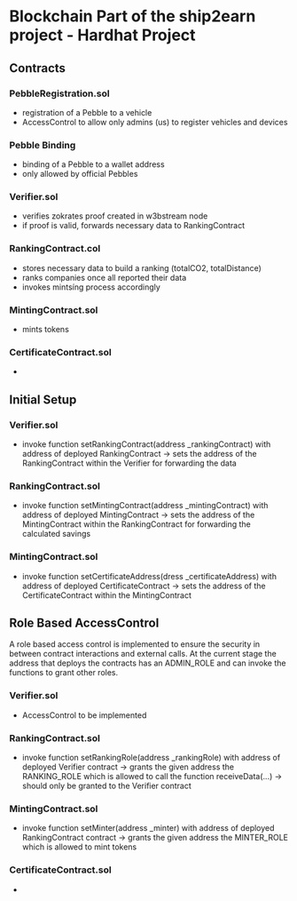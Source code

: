 # Blockchain Part of the ship2earn project - Hardhat Project

## Contracts

### PebbleRegistration.sol
- registration of a Pebble to a vehicle
- AccessControl to allow only admins (us) to register vehicles and devices

### Pebble Binding
- binding of a Pebble to a wallet address
- only allowed by official Pebbles

### Verifier.sol
- verifies zokrates proof created in w3bstream node
- if proof is valid, forwards necessary data to RankingContract 

### RankingContract.col
- stores necessary data to build a ranking (totalCO2, totalDistance)
- ranks companies once all reported their data
- invokes mintsíng process accordingly

### MintingContract.sol
- mints tokens

### CertificateContract.sol
- 

## Initial Setup 

### Verifier.sol
- invoke function setRankingContract(address _rankingContract) with address of deployed RankingContract
-> sets the address of the RankingContract within the Verifier for forwarding the data

### RankingContract.sol
- invoke function setMintingContract(address _mintingContract) with address of deployed MintingContract
-> sets the address of the MintingContract within the RankingContract for forwarding the calculated savings

### MintingContract.sol
- invoke function setCertificateAddress(dress _certificateAddress) with address of deployed CertificateContract
-> sets the address of the CertificateContract within the MintingContract

## Role Based AccessControl
A role based access control is implemented to ensure the security in between contract interactions and external calls. 
At the current stage the address that deploys the contracts has an ADMIN_ROLE and can invoke the functions to grant other roles.

### Verifier.sol
- AccessControl to be implemented

### RankingContract.sol
- invoke function setRankingRole(address _rankingRole) with address of deployed Verifier contract
-> grants the given address the RANKING_ROLE which is allowed to call the function receiveData(...)
-> should only be granted to the Verifier contract

### MintingContract.sol
- invoke function setMinter(address _minter) with address of deployed RankingContract contract
-> grants the given address the MINTER_ROLE which is allowed to mint tokens

### CertificateContract.sol
- 
